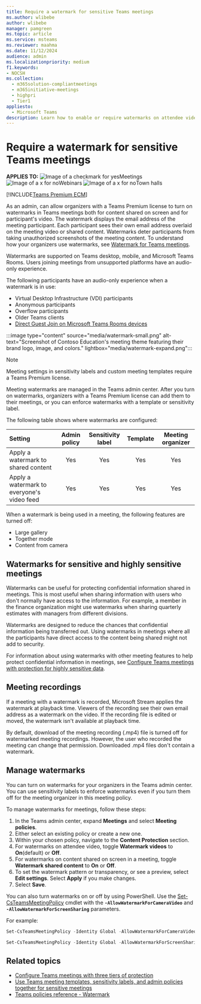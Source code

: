 ```yaml
---
title: Require a watermark for sensitive Teams meetings
ms.author: wlibebe
author: wlibebe
manager: pamgreen
ms.topic: article
ms.service: msteams
ms.reviewer: maahma
ms.date: 11/12/2024
audience: admin
ms.localizationpriority: medium
f1.keywords:
- NOCSH
ms.collection: 
  - m365solution-compliantmeetings
  - m365initiative-meetings
  - highpri
  - Tier1
appliesto: 
  - Microsoft Teams
description: Learn how to enable or require watermarks on attendee video and shared content in sensitive Teams meetings.
---
```


# Require a watermark for sensitive Teams meetings

**APPLIES TO:** ![Image of a checkmark for yes](/office/media/icons/success-teams.png)Meetings ![Image of a x for no](/office/media/icons/cancel-teams.png)Webinars ![Image of a x for no](/office/media/icons/cancel-teams.png)Town halls

[!INCLUDE[Teams Premium ECM](includes/teams-premium-ecm.md)]

As an admin, can allow organizers with a Teams Premium license to turn on watermarks in Teams meetings both for content shared on screen and for participant's video. The watermark displays the email address of the meeting participant. Each participant sees their own email address overlaid on the meeting video or shared content. Watermarks deter participants from taking unauthorized screenshots of the meeting content. To understand how your organizers use watermarks, see [Watermark for Teams meetings](https://support.microsoft.com/office/watermark-for-teams-meetings-a9166432-f429-4a19-9a72-c9e8fdf4f589).

Watermarks are supported on Teams desktop, mobile, and Microsoft Teams Rooms. Users joining meetings from unsupported platforms have an audio-only experience.

The following participants have an audio-only experience when a watermark is in use:

- Virtual Desktop Infrastructure (VDI) participants
- Anonymous participants
- Overflow participants
- Older Teams clients
- [Direct Guest Join on Microsoft Teams Rooms devices](/microsoftteams/rooms/third-party-join)

:::image type="content" source="media/watermark-small.png" alt-text="Screenshot of Contoso Education's meeting theme featuring their brand logo, image, and colors." lightbox="media/watermark-expand.png":::

> [!NOTE]
> Meeting settings in sensitivity labels and custom meeting templates require a Teams Premium license.

Meeting watermarks are managed in the Teams admin center. After you turn on watermarks, organizers with a Teams Premium license can add them to their meetings, or you can enforce watermarks with a template or sensitivity label.

The following table shows where watermarks are configured:

|Setting|Admin policy|Sensitivity label|Template|Meeting organizer|
|:------|:----------:|:---------------:|:------:|:---------------:|
|Apply a watermark to shared content|Yes|Yes|Yes|Yes|
|Apply a watermark to everyone's video feed|Yes|Yes|Yes|Yes|

When a watermark is being used in a meeting, the following features are turned off:

- Large gallery
- Together mode
- Content from camera

## Watermarks for sensitive and highly sensitive meetings

Watermarks can be useful for protecting confidential information shared in meetings. This is most useful when sharing information with users who don't normally have access to the information. For example, a member in the finance organization might use watermarks when sharing quarterly estimates with managers from different divisions.

Watermarks are designed to reduce the chances that confidential information being transferred out. Using watermarks in meetings where all the participants have direct access to the content being shared might not add to security.

For information about using watermarks with other meeting features to help protect confidential information in meetings, see [Configure Teams meetings with protection for highly sensitive data](/microsoftteams/configure-meetings-highly-sensitive-protection).

## Meeting recordings

If a meeting with a watermark is recorded, Microsoft Stream applies the watermark at playback time. Viewers of the recording see their own email address as a watermark on the video. If the recording file is edited or moved, the watermark isn't available at playback time.

By default, download of the meeting recording (.mp4) file is turned off for watermarked meeting recordings. However, the user who recorded the meeting can change that permission. Downloaded .mp4 files don't contain a watermark.

## Manage watermarks

You can turn on watermarks for your organizers in the Teams admin center. You can use sensitivity labels to enforce watermarks even if you turn them off for the meeting organizer in this meeting policy.

To manage watermarks for meetings, follow these steps:

1. In the Teams admin center, expand **Meetings** and select **Meeting policies**.
2. Either select an existing policy or create a new one.
3. Within your chosen policy, navigate to the **Content Protection** section.
4. For watermarks on attendee video, toggle **Watermark videos** to **On**(default) or **Off**.
5. For watermarks on content shared on screen in a meeting, toggle **Watermark shared content** to **On** or **Off**.
6. To set the watermark pattern or transparency, or see a preview, select **Edit settings**. Select **Apply** if you make changes.
7. Select **Save**.

You can also turn watermarks on or off by using PowerShell. Use the [Set-CsTeamsMeetingPolicy](/powershell/module/teams/set-csteamsmeetingpolicy) cmdlet with the **`-AllowWatermarkForCameraVideo`** and **`-AllowWatermarkForScreenSharing`** parameters.

For example:

```powershell
Set-CsTeamsMeetingPolicy -Identity Global -AllowWatermarkForCameraVideo $True 

Set-CsTeamsMeetingPolicy -Identity Global -AllowWatermarkForScreenSharing $True 
```

## Related topics

- [Configure Teams meetings with three tiers of protection](configure-meetings-three-tiers-protection.md)
- [Use Teams meeting templates, sensitivity labels, and admin policies together for sensitive meetings](meeting-templates-sensitivity-labels-policies.md)
- [Teams policies reference - Watermark](settings-policies-reference.md#content-protection)

